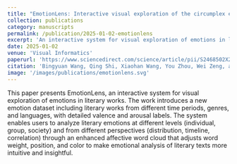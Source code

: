 ```yaml
---
title: "EmotionLens: Interactive visual exploration of the circumplex emotion space in literary works via affective word clouds"
collection: publications
category: manuscripts
permalink: /publication/2025-01-02-emotionlens
excerpt: 'An interactive system for visual exploration of emotions in literary works using enhanced affective word clouds and the circumplex emotion model.'
date: 2025-01-02
venue: 'Visual Informatics'
paperurl: 'https://www.sciencedirect.com/science/article/pii/S2468502X25000063'
citation: 'Bingyuan Wang, Qing Shi, Xiaohan Wang, You Zhou, Wei Zeng, and Zeyu Wang. (2025). &quot;EmotionLens: Interactive visual exploration of the circumplex emotion space in literary works via affective word clouds.&quot; <i>Visual Informatics</i>. (IF=3.8)'
image: '/images/publications/emotionlens.svg'
---
```


This paper presents EmotionLens, an interactive system for visual exploration of emotions in literary works. The work introduces a new emotion dataset including literary works from different time periods, genres, and languages, with detailed valence and arousal labels. The system enables users to analyze literary emotions at different levels (individual, group, society) and from different perspectives (distribution, timeline, correlation) through an enhanced affective word cloud that adjusts word weight, position, and color to make emotional analysis of literary texts more intuitive and insightful. 
